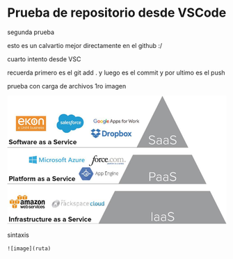 # Prueba de repositorio desde VSCode

segunda prueba

esto es un calvartio mejor directamente en el github :/

cuarto intento desde VSC

recuerda primero es el git add . y luego es el commit y por ultimo es el push

prueba con carga de archivos 1ro imagen

![image](model-services.jpg)

sintaxis

    ![image](ruta)